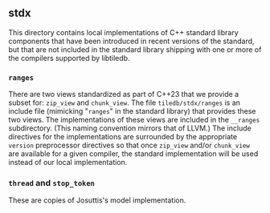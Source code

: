 ## stdx

This directory contains local implementations of C++ standard library components that have been introduced in recent versions of the standard, but that are not included in the standard library shipping with one or more of the compilers supported by libtiledb.

### `ranges`

There are two views standardized as part of C++23 that we provide a subset for: `zip_view` and `chunk_view`.  The file `tiledb/stdx/ranges` is an include file (mimicking "`ranges`" in the standard library) that provides these two views.  The implementations of these views are included in the `__ranges` subdirectory.  (This naming convention mirrors that of LLVM.)  The include directives for the implementations are surrounded by the appropriate `version` preprocessor directives so that once `zip_view` and/or `chunk_view` are available for a given compiler, the standard implementation will be used instead of our local implementation.

### `thread` and `stop_token`

These are copies of Josuttis's model implementation.